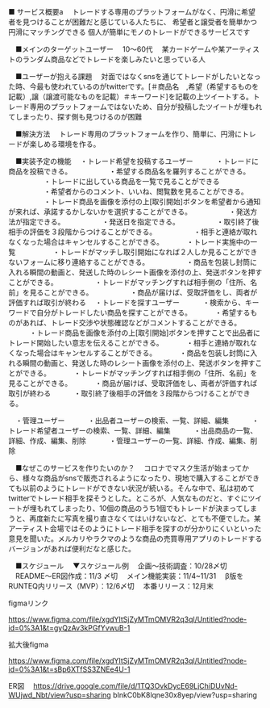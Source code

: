 ■ サービス概要a
　トレードする専用のプラットフォームがなく、円滑に希望者を見つけることが困難だと感じている人たちに、
  希望者と譲受者を簡単かつ円滑にマッチングできる
  個人が簡単にモノのトレードができるサービスです

　■メインのターゲットユーザー
　10〜60代
　某カードゲームや某アーティストのランダム商品などでトレードを楽しみたいと思っている人

　■ユーザーが抱える課題
　対面ではなくsnsを通じてトレードがしたいとなった時、今最も使われているのがtwitterです。[＃商品名　,希望（希望するものを記載）,譲（譲渡可能なものを記載）＃キーワード]を記載の上ツイートする。トレード専用のプラットフォームではないため、自分が投稿したツイートが埋もれてしまったり、探す側も見つけるのが困難

　■解決方法
　トレード専用のプラットフォームを作り、簡単に、円滑にトレードが楽しめる環境を作る。

　■実装予定の機能
　・トレード希望を投稿するユーザー
　　　・トレードに商品を投稿できる。
　　　　　・希望する商品名を羅列することができる。
　　　　　・トレードに出している商品を一覧で見ることができる
　　　　　・希望者からのコメント、いいね、閲覧数を見ることができる。
　　　　　・トレード商品を画像を添付の上[取引開始]ボタンを希望者から通知が来れば、承諾するかしないかを選択することができる。
　　　　　・発送方法が指定できる。
　　　　　・発送日を指定できる。
　　　　　・取引終了後相手の評価を３段階からつけることができる。
　　　　　・相手と連絡が取れなくなった場合はキャンセルすることができる。
　　　・トレード実施中の一覧
　　　　　・トレードがマッチし取引開始になれば２人しか見ることができないフォームに移り連絡することができる。
　　　　　・商品を包装し封筒に入れる瞬間の動画と、発送した時のレシート画像を添付の上、発送ボタンを押すことができる。
　　　　　・トレードがマッチングすれば相手側の「住所、名前」を見ることができる。
　　　　　・商品が届けば、受取評価をし、両者が評価すれば取引が終わる
　・トレードを探すユーザー
　　　・検索から、キーワードで自分がトレードしたい商品を探すことができる。
　　　・希望するものがあれば、トレード交渉や状態確認などがコメントすることができる。
　　　・トレード商品を画像を添付の上[取引開始]ボタンを押すことで出品者にトレード開始したい意志を伝えることができる。
　　　・相手と連絡が取れなくなった場合はキャンセルすることができる。
　　　・商品を包装し封筒に入れる瞬間の動画と、発送した時のレシート画像を添付の上、発送ボタンを押すことができる。
　　　・トレードがマッチングすれば相手側の「住所、名前」を見ることができる。
　　　・商品が届けば、受取評価をし、両者が評価すれば取引が終わる
　　　・取引終了後相手の評価を３段階からつけることができる。


　・管理ユーザー
　　　・出品者ユーザーの検索、一覧、詳細、編集
　　　・トレード希望者ユーザーの検索、一覧、詳細、編集
　　　・出品商品の一覧、詳細、作成、編集、削除
　　　・管理ユーザーの一覧、詳細、作成、編集、削除

　■なぜこのサービスを作りたいのか？
　コロナでマスク生活が始まってから、様々な商品がsnsで販売されるようになったり、現地で購入することができても以前のようにトレードができない状況が続いる。そんな中で、私は初めてtwitterでトレード相手を探そうとした。ところが、人気なものだと、すぐにツイートが埋もれてしまったり、10個の商品のうち1個でもトレードが決まってしまうと、再度新たに写真を撮り直さなくてはいけないなど、とても不便でした。某アーティスト会場ではそのようにトレード相手を探すのが分かりにくいといった意見を聞いた。メルカリやラクマのような商品の売買専用アプリのトレードするバージョンがあれば便利だなと感じた。

　■スケジュール
　▼スケジュール例
　企画〜技術調査：10/28〆切
　README〜ER図作成：11/3 〆切
　メイン機能実装：11/4~11/31
　β版をRUNTEQ内リリース（MVP）：12/6〆切
　本番リリース：12月末


figmaリンク

https://www.figma.com/file/xgdYItSjZyMTmOMVR2q3ql/Untitled?node-id=0%3A1&t=gyQzAv3kPGfYvwuB-1

拡大後figma

https://www.figma.com/file/xgdYItSjZyMTmOMVR2q3ql/Untitled?node-id=0%3A1&t=sBp6XTfSS3ZNEe4U-1

ER図　
https://drive.google.com/file/d/1TQ3OvkDycE69LjChiDUvNd-WUjwd_Nbt/view?usp=sharing
bInkC0bK8lqne30x8yep/view?usp=sharing

